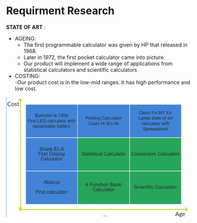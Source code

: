 # Requirment Research


**STATE OF ART** :

- AGEING:
  - The first programmable calculator was given by HP that released in 1968.
  - Later in 1972, the first pocket calculator came into picture.
  - Our product will implement a wide range of applications from statistical calculators and scientific calculators
- COSTING:  
  -Our product cost is in the low-mid ranges. It has high performance and low cost.
    
![4W1H](costandage.png)

